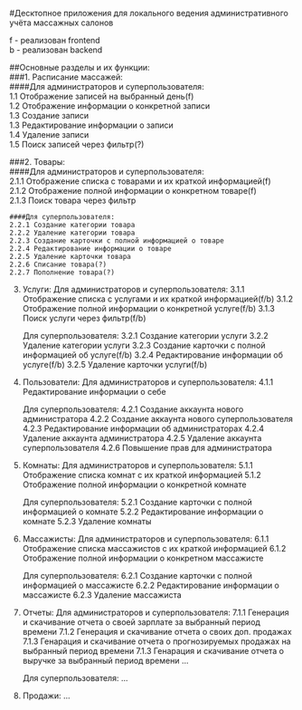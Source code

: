 #Десктопное приложения для локального ведения административного учёта массажных салонов

f - реализован frontend  
b - реализован backend

##Основные разделы и их функции:  
###1. Расписание массажей:  
	####Для администраторов и суперпользователя:  
	1.1 Отображение записей на выбранный день(f)  
	1.2 Отображение информации о конкретной записи  
	1.3 Создание записи  
	1.3 Редактирование информации о записи  
	1.4 Удаление записи  
	1.5 Поиск записей через фильтр(?)  

	
###2. Товары:  
	####Для администраторов и суперпользователя:  
	2.1.1 Отображение списка с товарами и их краткой информацией(f)  
	2.1.2 Отображение полной информации о конкретном товаре(f)  
	2.1.3 Поиск товара через фильтр  
	
	####Для суперпользователя:  
	2.2.1 Создание категории товара  
	2.2.2 Удаление категории товара  
	2.2.3 Создание карточки с полной информацией о товаре  
	2.2.4 Редактирование информации о товаре  
	2.2.5 Удаление карточки товара  
	2.2.6 Списание товара(?)  
	2.2.7 Пополнение товара(?)  


3. Услуги:
	Для администраторов и суперпользователя:
	3.1.1 Отображение списка с услугами и их краткой информацией(f/b)
	3.1.2 Отображение полной информации о конкретной услуге(f/b)
	3.1.3 Поиск услуги через фильтр(f/b)
	
	Для суперпользователя:
	3.2.1 Создание категории услуги
	3.2.2 Удаление категории услуги
	3.2.3 Создание карточки с полной информацией об услуге(f/b)
	3.2.4 Редактирование информации об услуге(f/b)
	3.2.5 Удаление карточки услуги(f/b)


4. Пользователи:
	Для администраторов и суперпользователя:
	4.1.1 Редактирование информации о себе

	Для суперпользователя:
	4.2.1 Создание аккаунта нового администратора
	4.2.2 Создание аккаунта нового суперпользователя
	4.2.3 Редактирование информации об администраторах
	4.2.4 Удаление аккаунта администратора
	4.2.5 Удаление аккаунта суперпользователя
	4.2.6 Повышение прав для администратора


5. Комнаты:
	Для администраторов и суперпользователя:
	5.1.1 Отображение списка комнат с их краткой информацией
	5.1.2 Отображение полной информации о конкретной комнате
	
	Для суперпользователя:
	5.2.1 Создание карточки с полной информацией о комнате
	5.2.2 Редактирование информации о комнате
	5.2.3 Удаление комнаты


6. Массажисты:
	Для администраторов и суперпользователя:
	6.1.1 Отображение списка массажистов с их краткой информацией
	6.1.2 Отображение полной информации о конкретном массажисте

	Для суперпользователя:
	6.2.1 Создание карточки с полной информацией о массажисте
	6.2.2 Редактирование информации о массажисте
	6.2.3 Удаление массажиста


7. Отчеты:
	Для администраторов и суперпользователя:
	7.1.1 Генерация и скачивание отчета о своей зарплате за выбранный период времени
	7.1.2 Генерация и скачивание отчета о своих доп. продажах
	7.1.3 Генарация и скачивание отчета о прогнозируемых продажах на выбранный период времени
	7.1.3 Генарация и скачивание отчета о выручке за выбранный период времени 
	...

	Для суперпользователя:
	...

8. Продажи:
   ...
